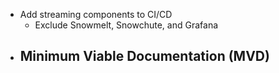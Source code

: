 - Add streaming components to CI/CD
	- Exclude Snowmelt, Snowchute, and Grafana
- Minimum Viable Documentation (MVD)
	- 